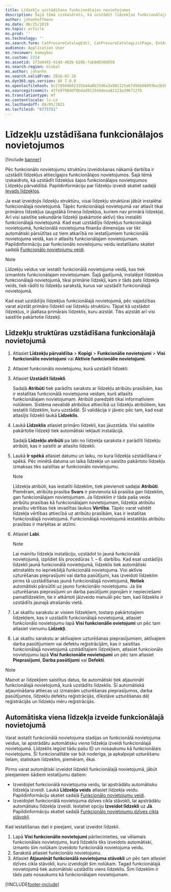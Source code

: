 ```yaml
---
title: Līdzekļu uzstādīšana funkcionālajos novietojumos
description: Šajā tēmā izskaidrots, kā uzstādīt līdzekļus funkcionālajos novietojumos Līdzekļu pārvaldībā.
author: johanhoffmann
ms.date: 06/25/2019
ms.topic: article
ms.prod: ''
ms.technology: ''
ms.search.form: CatProcureCatalogEdit, CatProcureCatalogListPage, EntAssetFunctionalLocationObjectChange, EntAssetFunctionalLocationObjectInstall, EntAssetFunctionalLocationObject
audience: Application User
ms.reviewer: kamaybac
ms.custom: 2214
ms.assetid: 2f3e0441-414d-402b-b28b-7ab0d650d658
ms.search.region: Global
ms.author: johanho
ms.search.validFrom: 2016-02-28
ms.dyn365.ops.version: AX 7.0.0
ms.openlocfilehash: bc278564b02335b44a0b35d6a3a981125e6f456b08893be2b5886f0a55396d52
ms.sourcegitcommit: 42fe9790ddf0bdad911544deaa82123a396712fb
ms.translationtype: HT
ms.contentlocale: lv-LV
ms.lasthandoff: 08/05/2021
ms.locfileid: "6775751"
---
```

# <a name="install-assets-on-functional-locations"></a>Līdzekļu uzstādīšana funkcionālajos novietojumos

[!include [banner](../../includes/banner.md)]

 

Pēc funkcionālo novietojumu struktūru izveidošanas nākamā darbība ir uzstādīt līdzekļus attiecīgajos funkcionālajos novietojumos. Šajā tēmā izskaidrots, kā uzstādīt līdzekļus šajos funkcionālajos novietojumos Līdzekļu pārvaldībā. Papildinformāciju par līdzekļu izveidi skatiet sadaļā [Ievads līdzekļos](../objects/introduction-to-objects.md).

Ja esat izveidojis līdzekļu struktūru, visai līdzekļu struktūrai jābūt instalētai funkcionālajā novietojumā. Tāpēc funkcionālajā novietojumā var atlasīt tikai primāros līdzekļus (augstākā līmeņa līdzekļus, kuriem nav primārā līdzekļa). Arī visi saistītie sekundārie līdzekļi (pakārtotie aktīvi) tiks instalēti funkcionālajā novietojumā. Kad esat uzstādījis līdzekļus funkcionālajā novietojumā, funkcionālā novietojuma finanšu dimensijas var tikt automātiski pārsūtītas uz tiem atkarībā no iestatījumiem funkcionālā novietojuma veidā, kas ir atlasīts funkcionālajam novietojumam. Papildinformāciju par funkcionālo novietojumu veidu iestatīšanu skatiet sadaļā [Funkcionālo novietojumu veidi](../setup-for-functional-locations/functional-location-types.md).

> [!NOTE]
> Līdzekļu veidus var iestatīt funkcionālā novietojuma veidā, kas tiek izmantots funkcionālajam novietojumam. Šajā gadījumā, instalējot līdzekļus funkcionālajā novietojumā, tikai primārie līdzekļi, kam ir tāds pats līdzekļa veids, tiek rādīti to līdzekļu sarakstā, kurus var uzstādīt funkcionālajā novietojumā.

Kad esat uzstādījis līdzekļus funkcionālajā novietojumā, pēc vajadzības varat aizstāt primāro līdzekli vai līdzekļu struktūru. Tāpat kā uzstādot līdzekļus, ir jāatlasa primārais līdzeklis, kuru aizstāt. Tiks aizstāti arī visi saistītie pakārtotie līdzekļi. 


## <a name="install-an-asset-structure-on-a-functional-location"></a>Līdzekļu struktūras uzstādīšana funkcionālajā novietojumā

1. Atlasiet **Līdzekļu pārvaldība** \> **Kopīgi** \> **Funkcionālie novietojumi** \> **Visi funkcionālie novietojumi** vai **Aktīvie funkcionālie novietojumi**.
2. Atlasiet funkcionālo novietojumu, kurā uzstādīt līdzekli.
3. Atlasiet **Uzstādīt līdzekli**.

    Sadaļā **Atribūti** tiek parādīts saraksts ar līdzekļu atribūtu prasībām, kas ir iestatītas funkcionālā novietojuma veidam, kurš atlasīts funkcionālajam novietojumam. Atribūti paredzēti tikai informatīviem nolūkiem. Sistēma nevalidē atribūtus attiecībā uz līdzekļu atribūtiem, kas iestatīti līdzeklim, kuru uzstādāt. Šī validācija ir jāveic pēc tam, kad esat atlasījis līdzekli laukā **Līdzeklis**.

4. Laukā **Līdzeklis** atlasiet primāro līdzekli, kas jāuzstāda. Visi saistītie pakārtotie līdzekļi tiek automātiski iekļauti instalācijā.

    Sadaļā **Līdzekļu atribūti** pa labi no līdzekļa saraksta ir parādīti līdzekļu atribūti, kas ir saistīti ar atlasīto līdzekli.

5. Laukā **Ir spēkā** atlasiet datumu un laiku, no kura līdzekļa uzstādīšana ir spēkā. Pēc minētā datuma un laika līdzekļa un saistīto pakārtoto līdzekļu izmaksas tiks saistītas ar funkcionālo novietojumu.

    > [!NOTE]
    > Līdzekļa atribūti, kas iestatīti līdzeklim, tiek pievienoti sadaļai **Atribūti**. Piemēram, atribūta prasība **Svars** ir pievienota kā prasība gan līdzeklim, gan funkcionālajam novietojumam. Ja līdzeklim ir tāda paša veida atribūtu prasības kā funkcionālajam novietojumam, līdzekļa atribūtu prasību vērtības tiek ievadītas laukos **Vērtība**. Tāpēc varat validēt līdzekļa vērtības attiecībā uz atribūtu prasībām, kas ir iestatītas funkcionālajā novietojumā. Funkcionālajā novietojumā iestatētās atribūtu prasības ir marķētas ar atzīmi.

6. Atlasiet **Labi**.

    > [!NOTE]
    > Lai mainītu līdzekļa instalāciju, uzstādot to jaunā funkcionālā novietojumā, izpildiet šīs procedūras 1. – 6. darbību. Kad esat uzstādījis līdzekli jaunā funkcionālā novietojumā, līdzeklis tiek automātiski atinstalēts no iepriekšējā funkcionālā novietojuma. Visi aktīvie uzturēšanas pieprasījumi vai darba pasūtījumi, kas izveidoti līdzeklim pirms tā uzstādīšanas jaunā funkcionālajā novietojumā, **Netiek** automātiski pārsūtīti uz jauno funkcionālo novietojumu. Ja šie uzturēšanas pieprasījumi un darba pasūtījumi joprojām ir nepieciešami pamatlīdzeklim, tie ir atkārtoti jāizveido manuāli pēc tam, kad līdzeklis ir uzstādīts jaunajā atrašanās vietā.

7. Lai skatītu sarakstu ar visiem līdzekļiem, tostarp pakārtotajiem līdzekļiem, kas ir uzstādīti funkcionālajā novietojumā, atlasiet funkcionālo novietojumu lapā **Visi funkcionālie ovietojumi** un pēc tam atlasiet vienumu **Līdzekļi**.
8. Lai skatītu sarakstu ar aktīvajiem uzturēšanas pieprasījumiem, aktīvajiem darba pasūtījumiem vai defektu reģistrācijām, kas ir saistītas funkcionālajā novietojumā uzstādītajiem līdzekļiem, atlasiet funkcionālo novietojumu lapā **Visi funkcionālie novietojumi** un pēc tam atlasiet **Pieprasījumi**, **Darba pasūtījumi** vai **Defekti**.

> [!NOTE]
> Mainot ar līdzekļiem saistītus datus, tie automātiski tiek atjaunināti funkcionālajā novietojumā, kurā uzstādīts līdzeklis. Šī automātiskā atjaunināšana attiecas uz izmaiņām uzturēšanas pieprasījumos, darba pasūtījumos, līdzekļu defektu reģistrācijās, dīkstāve uzturēšanas dēļ reģistrācijās un līdzekļu mēru reģistrācijās.

## <a name="automatically-create-one-asset-on-a-functional-location"></a>Automātiska viena līdzekļa izveide funkcionālajā novietojumā

Varat iestatīt funkcionālā novietojuma stadijas un funkcionālā novietojuma veidus, lai apstrādātu automātisku *viena* līdzekļa izveidi funkcionālajā novietojumā. Līdzeklis iegūst tādu pašu ID un nosaukumu kā funkcionālais novietojums. Šī funkcionalitāte var būt noderīga, ja apkalpojat uzturēšanu lielam, statiskam līdzeklim, piemēram, ēkai.

Pirms varat automātiski izveidot līdzekli funkcionālajā novietojumā, jābūt pieejamiem šādiem iestatījumu datiem:

- Izveidojiet funkcionālā novietojuma veidu, lai apstrādātu automātisku līdzekļa izveidi. Laukā **Līdzekļa veids** atlasiet līdzekļa veidu. Papildinformāciju skatiet sadaļā [Funkcionālo novietojumu veidi](../setup-for-functional-locations/functional-location-types.md).
- Izveidojiet funkcionālā novietojuma dzīves cikla stāvokli, lai apstrādātu automātisku līdzekļa izveidi. Iestatiet opciju **Izveidot līdzekli** uz **Jā**. Papildinformāciju skatiet sadaļā [Funkcionālo novietojumu dzīves cikla stāvokļi](../setup-for-functional-locations/functional-location-stages.md).

Kad iestatīšanas dati ir pieejami, varat izveidot līdzekli.

1. Lapā **Visi funkcionālie novietojumi** pārliecinieties, vai vēlamais funkcionālais novietojums, kurā līdzeklis tiks izveidots automātiski, izmanto šim nolūkam izveidoto funkcionālā novietojuma veidu.
2. Sarakstā atlasiet funkcionālo novietojumu.
3. Atlasiet **Atjaunināt funkcionālā novietojuma stāvokli** un pēc tam atlasiet dzīves cikla stāvokli, kuru izveidojāt šim nolūkam. Tagad funkcionālajā novietojumā tiek automātiski uzstādīts viens līdzeklis. Šim līdzeklim ir tāds pats nosaukums kā funkcionālajam novietojumam.


[!INCLUDE[footer-include](../../../includes/footer-banner.md)]